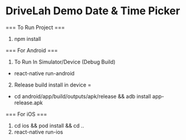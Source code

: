 # DriveLah Demo Date & Time Picker 

=== To Run Project ===

1. npm install

=== For Android ===

1. To Run In Simulator/Device (Debug Build) 
- react-native run-android

2. Release build install in device = 
- cd android/app/build/outputs/apk/release && adb install app-release.apk 

=== For iOS ===

1. cd ios && pod install && cd ..
2. react-native run-ios
 